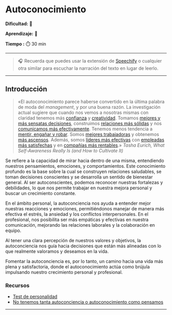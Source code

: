 # Autoconocimiento

**Dificultad:** 🌻 

**Aprendizaje:** 🍯 

**Tiempo :** ⏱️️ 30 min

---

> 🎧 Recuerda que puedes usar la extensión de [Speechify](https://speechify.com/es/extension-de-chrome/) o cualquier otra similar para escuchar la narración del texto en lugar de leerlo.

---

## Introducción

> «El autoconocimiento parece haberse convertido en la última palabra de moda del *management*, y por una buena razón. La investigación actual sugiere que cuando nos vemos a nosotras mismas con claridad tenemos más [confianza](http://guilfordjournals.com/doi/abs/10.1521/jscp.23.4.475.40307) y [creatividad](http://guilfordjournals.com/doi/abs/10.1521/jscp.23.4.475.40307). Tomamos [mejores y más sensatas decisiones](https://www.jstor.org/stable/20152338?seq=1#page_scan_tab_contents), construimos [relaciones más sólidas](http://www.emeraldinsight.com/doi/abs/10.1108/02683940310484008) y nos [comunicamos más efectivamente](http://www.emeraldinsight.com/doi/abs/10.1108/EJTD-04-2015-0031?journalCode=ejtd). Tenemos menos tendencia a [mentir, engañar y robar](http://guilfordjournals.com/doi/abs/10.1521/jscp.23.4.475.40307). Somos [mejores trabajadoras](https://www.ncbi.nlm.nih.gov/pubmed/9109286) y obtenemos [más ascensos](http://onlinelibrary.wiley.com/doi/10.1111/j.1464-0597.1991.tb01002.x/abstract). Además, somos [líderes más efectivas](http://onlinelibrary.wiley.com/doi/10.1111/j.1464-0597.1991.tb01002.x/abstract) con [empleadas más satisfechas](http://amj.aom.org/content/23/2/320.abstract) y en [compañías más rentables](http://www.idpublications.org/wp-content/uploads/2014/12/Self-Awareness-and-Organizational-performance-Full-Paper.pdf).» *Tasha Eurich, What Self-Awareness Really Is (and How to Cultivate It)*

Se refiere a la capacidad de mirar hacia dentro de una misma, entendiendo nuestros pensamientos, emociones, y comportamientos. Este conocimiento profundo es la base sobre la cual se construyen relaciones saludables, se toman decisiones conscientes y se desarrolla un sentido de bienestar general. Al ser autoconscientes, podemos reconocer nuestras fortalezas y debilidades, lo que nos permite trabajar en nuestra mejora personal y buscar un crecimiento constante.

En el ámbito personal, la autoconciencia nos ayuda a entender mejor nuestras reacciones y emociones, permitiéndonos manejar de manera más efectiva el estrés, la ansiedad y los conflictos interpersonales. En el profesional, nos posibilita ser más empáticas y efectivas en nuestra comunicación, mejorando las relaciones laborales y la colaboración en equipo. 

Al tener una clara percepción de nuestros valores y objetivos, la autoconciencia nos guía hacia decisiones que están más alineadas con lo que realmente valoramos y deseamos en la vida.

Fomentar la autoconciencia es, por lo tanto, un camino hacia una vida más plena y satisfactoria, donde el autoconocimiento actúa como brújula impulsando nuestro crecimiento personal y profesional.

### Recursos

- [Test de personalidad](https://www.16personalities.com/es/test-de-personalidad)
- [No tenemos tanta autoconciencia o autoconocimiento como pensamos](https://www.youtube.com/watch?v=FW_sH2JwM54)

---



